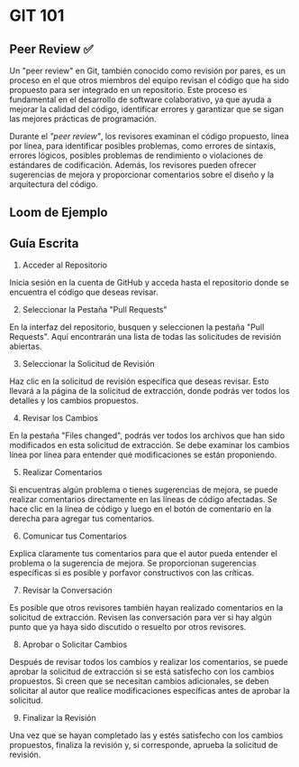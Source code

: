 # GIT 101

## Peer Review ✅
 
 Un "peer review" en Git, también conocido como revisión por pares, es un proceso en el que otros miembros del equipo revisan el código que ha sido propuesto para ser integrado en un repositorio. Este proceso es fundamental en el desarrollo de software colaborativo, ya que ayuda a mejorar la calidad del código, identificar errores y garantizar que se sigan las mejores prácticas de programación.

Durante el _"peer review"_, los revisores examinan el código propuesto, línea por línea, para identificar posibles problemas, como errores de sintaxis, errores lógicos, posibles problemas de rendimiento o violaciones de estándares de codificación. Además, los revisores pueden ofrecer sugerencias de mejora y proporcionar comentarios sobre el diseño y la arquitectura del código.

  
## Loom de Ejemplo 


## Guía Escrita

1. Acceder al Repositorio

Inicia sesión en la cuenta de GitHub y acceda hasta el repositorio donde se encuentra el código que deseas revisar.

  

2. Seleccionar la Pestaña "Pull Requests"

  

En la interfaz del repositorio, busquen y seleccionen la pestaña "Pull Requests". Aquí encontrarán una lista de todas las solicitudes de revisión abiertas.

  

3. Seleccionar la Solicitud de Revisión

  

Haz clic en la solicitud de revisión específica que deseas revisar. Esto llevará a la página de la solicitud de extracción, donde podrás ver todos los detalles y los cambios propuestos.

  

4. Revisar los Cambios

  

En la pestaña "Files changed", podrás ver todos los archivos que han sido modificados en esta solicitud de extracción. Se debe examinar los cambios línea por línea para entender qué modificaciones se están proponiendo.

  

5. Realizar Comentarios

  

Si encuentras algún problema o tienes sugerencias de mejora, se puede realizar comentarios directamente en las líneas de código afectadas. Se hace clic en la línea de código y luego en el botón de comentario en la derecha para agregar tus comentarios.

  

6. Comunicar tus Comentarios

  

Explica claramente tus comentarios para que el autor pueda entender el problema o la sugerencia de mejora. Se proporcionan sugerencias específicas si es posible y porfavor constructivos con las críticas.

  

7. Revisar la Conversación

  

Es posible que otros revisores también hayan realizado comentarios en la solicitud de extracción. Revisen las conversación para ver si hay algún punto que ya haya sido discutido o resuelto por otros revisores.

  

8. Aprobar o Solicitar Cambios

  

Después de revisar todos los cambios y realizar los comentarios, se puede aprobar la solicitud de extracción si se está satisfecho con los cambios propuestos. Si creen que se necesitan cambios adicionales, se deben solicitar al autor que realice modificaciones específicas antes de aprobar la solicitud.

  

9. Finalizar la Revisión

  

Una vez que se hayan completado las y estés satisfecho con los cambios propuestos, finaliza la revisión y, si corresponde, aprueba la solicitud de revisión.